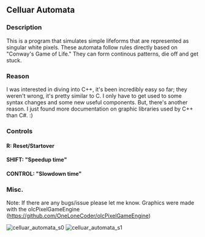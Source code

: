 ## Celluar Automata
### Description

This is a program that simulates simple lifeforms that are represented as singular white pixels. These automata follow rules directly based on "Conway's Game of Life." They can form continous patterns, die off and get stuck.

### Reason

I was interested in diving into C++, it's been incredibly easy so far; they weren't wrong, it's pretty similar to C. I only have to get used to some syntax changes and some new useful components. But, there's another reason. I just found more documentation on graphic libraries used by C++ than C#. :)

### Controls
#### R: Reset/Startover    
#### SHIFT: "Speedup time"    
#### CONTROL: "Slowdown time"    

### Misc.

Note: If there are any bugs/issue please let me know.
Graphics were made with the olcPixelGameEngine (https://github.com/OneLoneCoder/olcPixelGameEngine)


![celluar_automata_s0](https://user-images.githubusercontent.com/45215785/225775858-f67043bc-c1c0-4db6-a189-b15764efe152.JPG)
![celluar_automata_s1](https://user-images.githubusercontent.com/45215785/225775868-1f47a3a3-58a6-4b3a-b087-5aca5cc03f31.JPG)
